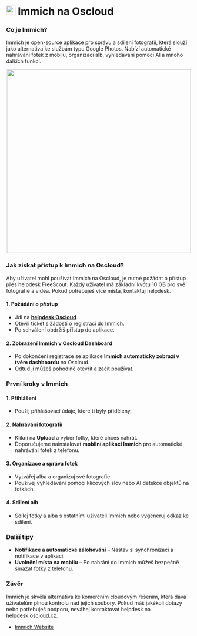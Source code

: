 # <img src="/img/immich-logo.png" width="25px"> Immich na Oscloud


### Co je Immich?
Immich je open-source aplikace pro správu a sdílení fotografií, která slouží jako alternativa ke službám typu Google Photos. Nabízí automatické nahrávání fotek z mobilu, organizaci alb, vyhledávání pomocí AI a mnoho dalších funkcí.


<center>
<img src="/img/immich_app.png" class="shadow" width="500px">
</center>


### Jak získat přístup k Immich na Oscloud?
Aby uživatel mohl používat Immich na Oscloud, je nutné požádat o přístup přes helpdesk FreeScout.
Každý uživatel má základní kvótu 10 GB pro své fotografie a videa. Pokud potřebuješ více místa, kontaktuj helpdesk.

#### 1. Požádání o přístup
- Jdi na **[helpdesk Oscloud](https://helpdesk.oscloud.cz/help/3020290644)**.
- Otevři ticket s žádostí o registraci do Immich.
- Po schválení obdržíš přístup do aplikace.

#### 2. Zobrazení Immich v Oscloud Dashboard
- Po dokončení registrace se aplikace **Immich automaticky zobrazí v tvém dashboardu** na Oscloud.
- Odtud ji můžeš pohodlně otevřít a začít používat.

### První kroky v Immich

#### 1. Přihlášení
- Použij přihlašovací údaje, které ti byly přiděleny.


#### 2. Nahrávání fotografií
- Klikni na **Upload** a vyber fotky, které chceš nahrát.
- Doporučujeme nainstalovat **mobilní aplikaci Immich** pro automatické nahrávání fotek z telefonu.

#### 3. Organizace a správa fotek
- Vytvářej alba a organizuj své fotografie.
- Používej vyhledávání pomocí klíčových slov nebo AI detekce objektů na fotkách.

#### 4. Sdílení alb
- Sdílej fotky a alba s ostatními uživateli Immich nebo vygeneruj odkaz ke sdílení.

### Další tipy
- **Notifikace a automatické zálohování** – Nastav si synchronizaci a notifikace v aplikaci.
- **Uvolnění místa na mobilu** – Po nahrání do Immich můžeš bezpečně smazat fotky z telefonu.

### Závěr
Immich je skvělá alternativa ke komerčním cloudovým řešením, která dává uživatelům plnou kontrolu nad jejich soubory. Pokud máš jakékoli dotazy nebo potřebuješ podporu, neváhej kontaktovat helpdesk na [helpdesk.oscloud.cz](https://helpdesk.oscloud.cz/help/3020290644).

* [Immich Website](https://www.immich.app/)